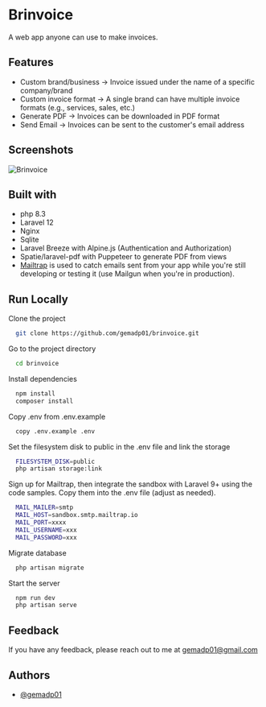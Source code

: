 
# Brinvoice

A web app anyone can use to make invoices.

## Features

- Custom brand/business → Invoice issued under the name of a specific company/brand
- Custom invoice format → A single brand can have multiple invoice formats (e.g., services, sales, etc.)
- Generate PDF → Invoices can be downloaded in PDF format
- Send Email → Invoices can be sent to the customer's email address


## Screenshots

![Brinvoice](https://drive.google.com/file/d/1fO5XdOiOGrmvZXOcvbQVcTtA1PS6rVTB/view?usp=sharing)


## Built with

- php 8.3
- Laravel 12 
- Nginx
- Sqlite
- Laravel Breeze with Alpine.js (Authentication and Authorization)
- Spatie/laravel-pdf with Puppeteer to generate PDF from views
- [Mailtrap](https://mailtrap.ioa/) is used to catch emails sent from your app while you're still developing or testing it (use Mailgun when you're in production).



## Run Locally

Clone the project

```bash
  git clone https://github.com/gemadp01/brinvoice.git
```

Go to the project directory

```bash
  cd brinvoice
```

Install dependencies

```bash
  npm install
  composer install
```

Copy .env from .env.example

```bash
  copy .env.example .env
```

Set the filesystem disk to public in the .env file and link the storage

```bash
  FILESYSTEM_DISK=public
  php artisan storage:link
```

Sign up for Mailtrap, then integrate the sandbox with Laravel 9+ using the code samples. Copy them into the .env file (adjust as needed).

```bash
  MAIL_MAILER=smtp
  MAIL_HOST=sandbox.smtp.mailtrap.io
  MAIL_PORT=xxxx
  MAIL_USERNAME=xxx
  MAIL_PASSWORD=xxx
```

Migrate database

```bash
  php artisan migrate
```

Start the server

```bash
  npm run dev
  php artisan serve
```


## Feedback

If you have any feedback, please reach out to me at gemadp01@gmail.com


## Authors

- [@gemadp01](https://www.github.com/gemadp01)

